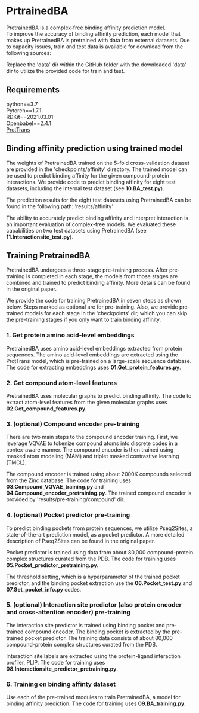 # PrtrainedBA

PretrainedBA is a complex-free binding affinity prediction model. \
To improve the accuracy of binding affinity prediction, each model that makes up PretrainedBA is pretrained with data from external datasets.
Due to capacity issues, train and test data is available for download from the following sources: 

Replace the 'data' dir within the GitHub folder with the downloaded 'data' dir to utilize the provided code for train and test.

## Requirements

python==3.7 \
Pytorch==1.7.1 \
RDKit==2021.03.01 \
Openbabel==2.4.1 \
[ProtTrans](https://github.com/agemagician/ProtTrans)


## Binding affinity prediction using trained model

The weights of PretrainedBA trained on the 5-fold cross-validation dataset are provided in the 'checkpoints/affinity' directory. The trained model can be used to predict binding affinity for the given compound-protein interactions. 
We provide code to predict binding affinity for eight test datasets, including the internal test dataset (see __10.BA_test.py__).

The prediction results for the eight test datasets using PretrainedBA can be found in the following path: 'results/affinity' 

The ability to accurately predict binding affinity and interpret interaction is an important evaluation of complex-free models. We evaluated these capabilities on two test datasets using PretrainedBA (see __11.Interactionsite_test.py__). 


## Training PretrainedBA
PretrainedBA undergoes a three-stage pre-training process. After pre-training is completed in each stage, the models from those stages are combined and trained to predict binding affinity.
More details can be found in the original paper. 

We provide the code for training PretrainedBA in seven steps as shown below. Steps marked as optional are for pre-training.
Also, we provide pre-trained models for each stage in the 'checkpoints' dir, which you can skip the pre-training stages if you only want to train binding affinity. 

### 1. Get protein amino acid-level embeddings
PretrainedBA uses amino acid-level embeddings extracted from protein sequences.
The amino acid-level embeddings are extracted using the ProtTrans model, which is pre-trained on a large-scale sequence database.
The code for extracting embeddings uses __01.Get_protein_features.py__.


### 2. Get compound atom-level features 
PretrainedBA uses molecular graphs to predict binding affinity. The code to extract atom-level features from the given molecular graphs uses __02.Get_compound_features.py__. 


### 3. (optional) Compound encoder pre-training
There are two main steps to the compound encoder training. First, we leverage VQVAE to tokenize compound atoms into discrete codes in a contex-aware manner. The compound encoder is then trained using masked atom modeling (MAM) and triplet masked contrastive learning (TMCL).

The compound encoder is trained using about 2000K compounds selected from the Zinc database. The code for training uses __03.Compound_VQVAE_training.py__ and __04.Compound_encoder_pretraining.py__. 
The trained compound encoder is provided by 'results/pre-training/compound' dir.


### 4. (optional) Pocket predictor pre-training
To predict binding pockets from protein sequences, we utilize Pseq2Sites, a state-of-the-art prediction model, as a pocket predictor. A more detailed description of Pseq2Sites can be found in the original paper.  

Pocket predictor is trained using data from about 80,000 compound-protein complex structures curated from the PDB. The code for training uses __05.Pocket_predictor_pretraining.py__.

The threshold setting, which is a hyperparameter of the trained pocket predictor, and the binding pocket extraction use the __06.Pocket_test.py__ and __07.Get_pocket_info.py__ codes. 


### 5. (optional) Interaction site predictor (also protein encoder and cross-attention encoder) pre-training
The interaction site predictor is trained using binding pocket and pre-trained compound encoder. The binding pocket is extracted by the pre-trained pocket predictor. The training data consists of about 80,000 compound-protein complex structures curated from the PDB.

Interaction site labels are extracted using the protein-ligand interaction profiler, PLIP. The code for training uses __08.Interactionsite_predictor_pretraining.py__. 


### 6. Training on binding affinty dataset 
Use each of the pre-trained modules to train PretrainedBA, a model for binding affinity prediction. The code for training uses __09.BA_training.py__. 


